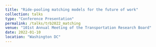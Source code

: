 ```yaml
---
title: "Ride-pooling matching models for the future of work"
collection: talks
type: "Conference Presentation"
permalink: /talks/trb2022_matching
venue: "101st Annual Meeting of the Transportation Research Board"
date: 2022-01-10
location: "Washington DC"
---
```


